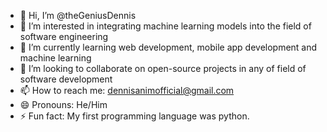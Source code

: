 - 👋 Hi, I’m @theGeniusDennis
- 👀 I’m interested in integrating machine learning models into the field of software engineering
- 🌱 I’m currently learning web development, mobile app development and machine learning
- 💞️ I’m looking to collaborate on open-source projects in any of field of software development
- 📫 How to reach me: dennisanimofficial@gmail.com
- 😄 Pronouns: He/Him
- ⚡ Fun fact: My first programming language was python.

<!---
theGeniusDennis/theGeniusDennis is a ✨ special ✨ repository because its `README.md` (this file) appears on your GitHub profile.
You can click the Preview link to take a look at your changes.
--->
